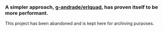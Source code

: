 
### A simpler approach, [g-andrade/erlquad](https://github.com/g-andrade/erlquad), has proven itself to be **more performant**.

This project has been abandoned and is kept here for archiving purposes.
